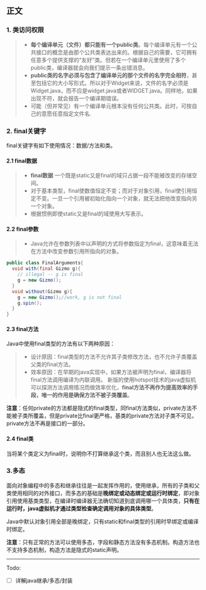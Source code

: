 ## 正文 ##
### 1. 类访问权限 ###
>+ **每个编译单元（文件）都只能有一个public类**。每个编译单元有一个公共接口的概念是由那个公共类表达出来的。根据自己的需要，它可拥有任意多个提供支撑的“友好”类。但若在一个编译单元里使用了多个public类，编译器就会向我们提示一条出错消息。
>+ **public类的名字必须与包含了编译单元的那个文件的名字完全相符**，甚至包括它的大小写形式。所以对于Widget来说，文件的名字必须是Widget.java，而不应是widget.java或者WIDGET.java。同样地，如果出现不符，就会报告一个编译期错误。
>+ 可能（但并常见）有一个编译单元根本没有任何公共类。此时，可按自己的意愿任意指定文件名.

### 2. final关键字 ###
final关键字有如下使用情况：数据/方法和类。
#### 2.1  final数据 ####
>+ **final数据** 一个既是static又是final的域只占据一段不能被改变的存储空间。
>+ 对于基本类型，final使数值恒定不变；而对于对象引用，final使引用恒定不变。一旦一个引用被初始化指向一个对象，就无法把他改变指向另一个对象。
>+ 根据惯例即使static又是final的域使用大写表示。

#### 2.2  final参数 ####
>+ Java允许在参数列表中以声明的方式将参数指定为final，这意味着无法在方法中改变参数引用所指向的对象。
```java
public class FinalArguments{
  void with(final Gizmo g){
    // illegal -- g is final
    g = new Gizmo();
  }
  void without(Gizmo g){
    g = new Gizmo();//work, g is not final
    g.spin();
  }
}
```

#### 2.3  final方法 ####
Java中使用final类型的方法有以下两种原因：
>+ 设计原因：final类型的方法不允许其子类修改方法，也不允许子类覆盖父类的final方法。
>+ 效率原因：在早期的java实现中，如果方法被声明为final，编译器将final方法调用编译为内联调用。
新版的使用hotspot技术的java虚拟机可以探测方法调用情况而做效率优化，**final方法不再作为提高效率的手段，唯一的作用是确保方法不被子类覆盖**。

**注意**：任何private的方法都是隐式的final类型，同final方法类似，private方法不能被子类所覆盖，但是private比final更严格，基类的private方法对子类不可见，private方法不再是接口的一部分。

#### 2.4  final类 ####
当将某个类定义为final时，说明你不打算继承这个类，而且别人也无法这么做。

### 3.多态 ###
面向对象编程中的多态和继承往往是一起发挥作用的，使用继承，所有的子类和父类使用相同的对外接口，而多态的基础是**晚绑定或动态绑定或运行时绑定**，即对象引用使用基类类型，在编译时编译器无法确切知道到底调用哪一个具体类，**只有在运行时，java虚拟机才通过类型检查确定调用对象的具体类型**。

Java中默认对象引用全部是晚绑定，只有static和final类型的引用时早绑定或编译时绑定。

**注意**：只有正常的方法可以使用多态，字段和静态方法没有多态机制。构造方法也不支持多态机制，构造方法是隐式的static声明。

------------
Todo:
* [ ] 详解java继承/多态/封装
